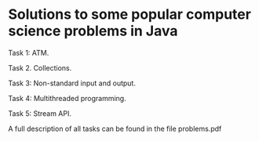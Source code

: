# Solutions to some popular computer science problems in Java

 Task 1: ATM.
 
 Task 2. Collections.
 
 Task 3: Non-standard input and output.
 
 Task 4: Multithreaded programming.
 
 Task 5: Stream API.

A full description of all tasks can be found in the file problems.pdf
